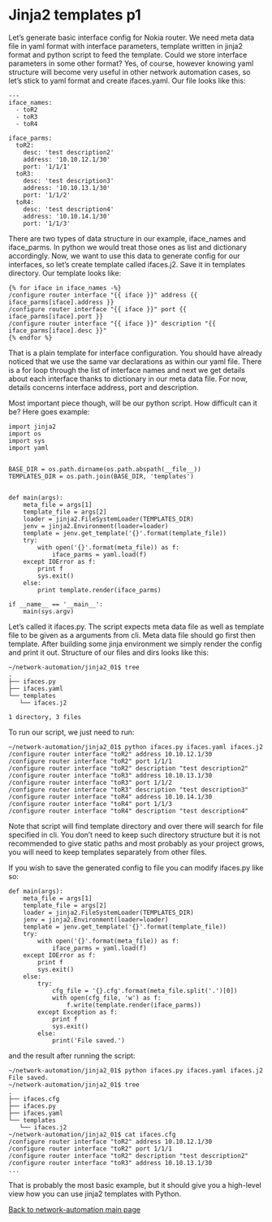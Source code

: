 # Jinja2 templates p1

Let’s generate basic interface config for Nokia router. We need meta data file in yaml format with interface parameters, template written in jinja2 format and python script to feed the template. Could we store interface parameters in some other format? Yes, of course, however knowing yaml structure will become very useful in other network automation cases, so let’s stick to yaml format and create ifaces.yaml. Our file looks like this:
```
---
iface_names:
  - toR2
  - toR3
  - toR4

iface_parms:
  toR2:
    desc: 'test description2'
    address: '10.10.12.1/30'
    port: '1/1/1'
  toR3:
    desc: 'test description3'
    address: '10.10.13.1/30'
    port: '1/1/2'
  toR4:
    desc: 'test description4'
    address: '10.10.14.1/30'
    port: '1/1/3'  
```

There are two types of data structure in our example, iface_names and iface_parms. In python we would treat those ones as list and dictionary accordingly. Now, we want to use this data to generate config for our interfaces, so let’s create template called ifaces.j2. Save it in templates directory. Our template looks like:

```
{% for iface in iface_names -%}
/configure router interface "{{ iface }}" address {{ iface_parms[iface].address }}
/configure router interface "{{ iface }}" port {{ iface_parms[iface].port }}
/configure router interface "{{ iface }}" description "{{ iface_parms[iface].desc }}"
{% endfor %}
``` 

That is a plain template for interface configuration. You should have already noticed that we use the same var declarations as within our yaml file. There is a for loop through the list of interface names and next we get details about each interface thanks to dictionary in our meta data file. For now, details concerns interface address, port and description.


Most important piece though, will be our python script. How difficult can it be? Here goes example:

```
import jinja2
import os
import sys
import yaml


BASE_DIR = os.path.dirname(os.path.abspath(__file__))
TEMPLATES_DIR = os.path.join(BASE_DIR, 'templates')


def main(args):
	meta_file = args[1]
	template_file = args[2]
	loader = jinja2.FileSystemLoader(TEMPLATES_DIR)
	jenv = jinja2.Environment(loader=loader)
	template = jenv.get_template('{}'.format(template_file))
	try:
		with open('{}'.format(meta_file)) as f:
			iface_parms = yaml.load(f)
	except IOError as f:
		print f
		sys.exit()
	else:
		print template.render(iface_parms)

if __name__ == '__main__':
	main(sys.argv)
```

Let’s called it ifaces.py. The script expects meta data file as well as template file to be given as a arguments from cli. Meta data file should go first then template. After building some jinja environment we simply render the config and print it out.
Structure of our files and dirs looks like this:

```
~/network-automation/jinja2_01$ tree 
. 
├── ifaces.py 
├── ifaces.yaml 
└── templates 
   └── ifaces.j2 

1 directory, 3 files

```

To run our script, we just need to run:

```
~/network-automation/jinja2_01$ python ifaces.py ifaces.yaml ifaces.j2 
/configure router interface "toR2" address 10.10.12.1/30
/configure router interface "toR2" port 1/1/1
/configure router interface "toR2" description "test description2"
/configure router interface "toR3" address 10.10.13.1/30
/configure router interface "toR3" port 1/1/2
/configure router interface "toR3" description "test description3"
/configure router interface "toR4" address 10.10.14.1/30
/configure router interface "toR4" port 1/1/3
/configure router interface "toR4" description "test description4"
```

Note that script will find template directory and over there will search for file specified in cli. You don’t need to keep such directory structure but it is not recommended to give static paths and most probably as your project grows, you will need to keep templates separately from other files.

If you wish to save the generated config to file you can modify ifaces.py like so:

```
def main(args):
	meta_file = args[1]
	template_file = args[2]
	loader = jinja2.FileSystemLoader(TEMPLATES_DIR)
	jenv = jinja2.Environment(loader=loader)
	template = jenv.get_template('{}'.format(template_file))
	try:
		with open('{}'.format(meta_file)) as f:
			iface_parms = yaml.load(f)
	except IOError as f:
		print f
		sys.exit()
	else:
		try:
			cfg_file = '{}.cfg'.format(meta_file.split('.')[0])
			with open(cfg_file, 'w') as f:
				f.write(template.render(iface_parms))
		except Exception as f:
			print f
			sys.exit()
		else:
			print('File saved.')
``` 

and the result after running the script:

```
~/network-automation/jinja2_01$ python ifaces.py ifaces.yaml ifaces.j2 
File saved.
~/network-automation/jinja2_01$ tree 
. 
├── ifaces.cfg 
├── ifaces.py 
├── ifaces.yaml 
└── templates 
   └── ifaces.j2
~/network-automation/jinja2_01$ cat ifaces.cfg 
/configure router interface "toR2" address 10.10.12.1/30 
/configure router interface "toR2" port 1/1/1 
/configure router interface "toR2" description "test description2" 
/configure router interface "toR3" address 10.10.13.1/30
...
```

That is probably the most basic example, but it should give you a high-level view how you can use jinja2 templates with Python.

[Back to network-automation main page](./../..)